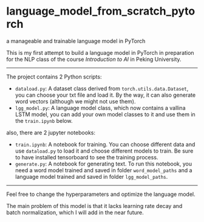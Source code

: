 # language_model_from_scratch_pytorch
a manageable and trainable language model in PyTorch

This is my first attempt to build a language model in PyTorch in preparation for the NLP class of the course *Introduction to AI* in Peking University.

- - -
The project contains 2 Python scripts:
- `dataload.py`: A dataset class derived from `torch.utils.data.Dataset`, you can choose your txt file and load it. By the way, it can also generate word vectors (although we might not use them).
- `lgg_model.py`: A language model class, which now contains a vallina LSTM model, you can add your own model classes to it and use them in the `train.ipynb` below.

also, there are 2 jupyter notebooks:
- `train.ipynb`: A notebook for training. You can choose different data and use `dataload.py` to load it and choose different models to train. Be sure to have installed tensorboard to see the training process.
- `generate.py`: A notebook for generating text. To run this notebook, you need a word model trained and saved in folder `word_model_paths` and a language model trained and saved in folder `lgg_model_paths`.

- - - 
Feel free to change the hyperparameters and optimize the language model.

The main problem of this model is that it lacks learning rate decay and batch normalization, which I will add in the near future.